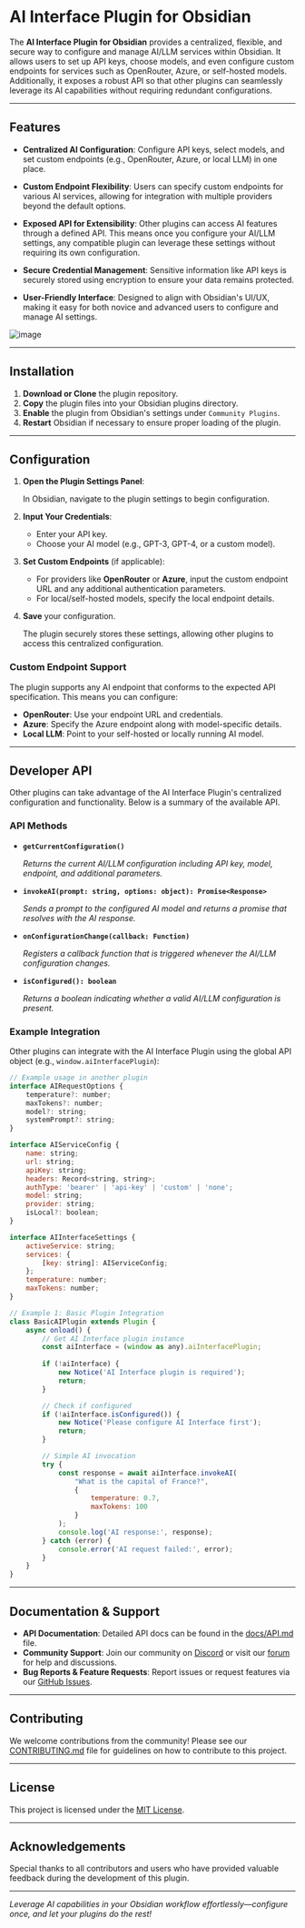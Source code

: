 # AI Interface Plugin for Obsidian

The **AI Interface Plugin for Obsidian** provides a centralized, flexible, and secure way to configure and manage AI/LLM services within Obsidian. It allows users to set up API keys, choose models, and even configure custom endpoints for services such as OpenRouter, Azure, or self-hosted models. Additionally, it exposes a robust API so that other plugins can seamlessly leverage its AI capabilities without requiring redundant configurations.

---

## Features

- **Centralized AI Configuration**:
    Configure API keys, select models, and set custom endpoints (e.g., OpenRouter, Azure, or local LLM) in one place.
    
- **Custom Endpoint Flexibility**:
    Users can specify custom endpoints for various AI services, allowing for integration with multiple providers beyond the default options.
    
- **Exposed API for Extensibility**:
    Other plugins can access AI features through a defined API. This means once you configure your AI/LLM settings, any compatible plugin can leverage these settings without requiring its own configuration.
    
- **Secure Credential Management**:
    Sensitive information like API keys is securely stored using encryption to ensure your data remains protected.
    
- **User-Friendly Interface**:
    Designed to align with Obsidian's UI/UX, making it easy for both novice and advanced users to configure and manage AI settings.

![image](https://github.com/user-attachments/assets/8f08f513-4c07-4e53-9946-6174cd8a65cc)

---

## Installation

1. **Download or Clone** the plugin repository.
2. **Copy** the plugin files into your Obsidian plugins directory.
3. **Enable** the plugin from Obsidian's settings under `Community Plugins`.
4. **Restart** Obsidian if necessary to ensure proper loading of the plugin.

---

## Configuration

1. **Open the Plugin Settings Panel**:
    
    In Obsidian, navigate to the plugin settings to begin configuration.
    
2. **Input Your Credentials**:
    - Enter your API key.
    - Choose your AI model (e.g., GPT-3, GPT-4, or a custom model).
3. **Set Custom Endpoints** (if applicable):
    - For providers like **OpenRouter** or **Azure**, input the custom endpoint URL and any additional authentication parameters.
    - For local/self-hosted models, specify the local endpoint details.
4. **Save** your configuration.
    
    The plugin securely stores these settings, allowing other plugins to access this centralized configuration.
    

### Custom Endpoint Support

The plugin supports any AI endpoint that conforms to the expected API specification. This means you can configure:

- **OpenRouter**: Use your endpoint URL and credentials.
- **Azure**: Specify the Azure endpoint along with model-specific details.
- **Local LLM**: Point to your self-hosted or locally running AI model.

---

## Developer API

Other plugins can take advantage of the AI Interface Plugin's centralized configuration and functionality. Below is a summary of the available API.

### API Methods

- **`getCurrentConfiguration()`**
    
    *Returns the current AI/LLM configuration including API key, model, endpoint, and additional parameters.*
    
- **`invokeAI(prompt: string, options: object): Promise<Response>`**
    
    *Sends a prompt to the configured AI model and returns a promise that resolves with the AI response.*
    
- **`onConfigurationChange(callback: Function)`**
    
    *Registers a callback function that is triggered whenever the AI/LLM configuration changes.*
    
- **`isConfigured(): boolean`**
    
    *Returns a boolean indicating whether a valid AI/LLM configuration is present.*
    

### Example Integration

Other plugins can integrate with the AI Interface Plugin using the global API object (e.g., `window.aiInterfacePlugin`):

```jsx
// Example usage in another plugin
interface AIRequestOptions {
    temperature?: number;
    maxTokens?: number;
    model?: string;
    systemPrompt?: string;
}

interface AIServiceConfig {
    name: string;
    url: string;
    apiKey: string;
    headers: Record<string, string>;
    authType: 'bearer' | 'api-key' | 'custom' | 'none';
    model: string;
    provider: string;
    isLocal?: boolean;
}

interface AIInterfaceSettings {
    activeService: string;
    services: {
        [key: string]: AIServiceConfig;
    };
    temperature: number;
    maxTokens: number;
}

// Example 1: Basic Plugin Integration
class BasicAIPlugin extends Plugin {
    async onload() {
        // Get AI Interface plugin instance
        const aiInterface = (window as any).aiInterfacePlugin;
        
        if (!aiInterface) {
            new Notice('AI Interface plugin is required');
            return;
        }

        // Check if configured
        if (!aiInterface.isConfigured()) {
            new Notice('Please configure AI Interface first');
            return;
        }

        // Simple AI invocation
        try {
            const response = await aiInterface.invokeAI(
                "What is the capital of France?",
                {
                    temperature: 0.7,
                    maxTokens: 100
                }
            );
            console.log('AI response:', response);
        } catch (error) {
            console.error('AI request failed:', error);
        }
    }
}
```

---

## Documentation & Support

- **API Documentation**: Detailed API docs can be found in the [docs/API.md](https://chatgpt.com/c/docs/API.md) file.
- **Community Support**: Join our community on [Discord](https://discord.example.com/) or visit our [forum](https://forum.example.com/) for help and discussions.
- **Bug Reports & Feature Requests**: Report issues or request features via our [GitHub Issues](https://github.com/yourrepo/ai-interface-plugin/issues).

---

## Contributing

We welcome contributions from the community! Please see our [CONTRIBUTING.md](https://chatgpt.com/c/CONTRIBUTING.md) file for guidelines on how to contribute to this project.

---

## License

This project is licensed under the [MIT License](https://chatgpt.com/c/LICENSE).

---

## Acknowledgements

Special thanks to all contributors and users who have provided valuable feedback during the development of this plugin.

---

*Leverage AI capabilities in your Obsidian workflow effortlessly—configure once, and let your plugins do the rest!*
